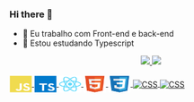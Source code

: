 ### Hi there 👋

- 🔭 Eu trabalho com Front-end e back-end 
- 🌱 Estou estudando Typescript

<div align="center">
  <a href="https://github.com/richardbsantos">
  <img height="180em" src="https://github-readme-stats.vercel.app/api?username=richardbsantos&show_icons=true&theme=dracula&include_all_commits=true&count_private=true"/>
  <img height="180em" src="https://github-readme-stats.vercel.app/api/top-langs/?username=richardbsantos&layout=compact&langs_count=7&theme=dracula"/>
</div>
  
 
  <div style="display: inline_block"><br>
  <img align="center" alt="Js" height="30" width="40" src="https://raw.githubusercontent.com/devicons/devicon/master/icons/javascript/javascript-plain.svg">
  <img align="center" alt="Ts" height="30" width="40" src="https://raw.githubusercontent.com/devicons/devicon/master/icons/typescript/typescript-plain.svg">
  <img align="center" alt="React" height="30" width="40" src="https://raw.githubusercontent.com/devicons/devicon/master/icons/react/react-original.svg">
  <img align="center" alt="HTML" height="30" width="40" src="https://raw.githubusercontent.com/devicons/devicon/master/icons/html5/html5-original.svg">
  <img align="center" alt="CSS" height="30" width="40" src="https://raw.githubusercontent.com/devicons/devicon/master/icons/css3/css3-original.svg">
   <img align="center" alt="CSS" height="30" width="40" src="https://cdn.jsdelivr.net/gh/devicons/devicon/icons/nodejs/nodejs-original.svg">
    <img align="center" alt="CSS" height="30" width="40" src="https://cdn.jsdelivr.net/gh/devicons/devicon/icons/nextjs/nextjs-line.svg">
    
 </div>

 
  
  
